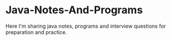# Java-Notes-And-Programs
Here I'm sharing java notes, programs and interview questions for preparation and practice.
